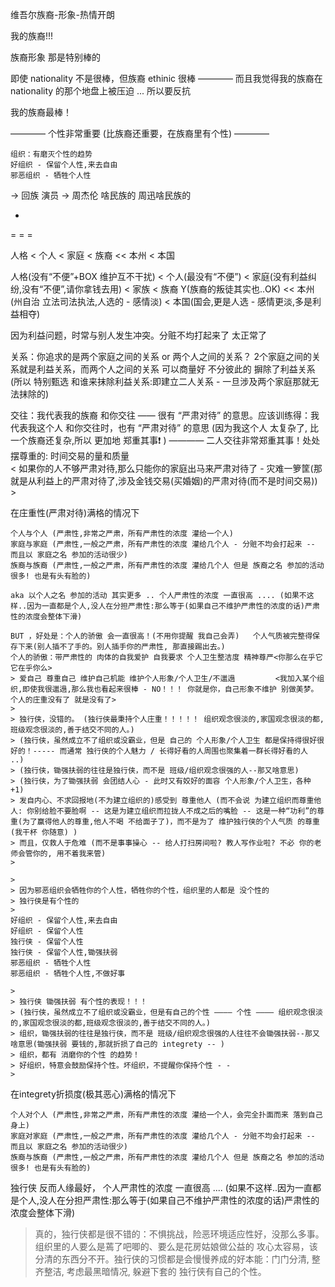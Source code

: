 
维吾尔族裔-形象-热情开朗

我的族裔!!!

族裔形象 那是特别棒的

即使 nationality 不是很棒，但族裔 ethinic 很棒 ———— 而且我觉得我的族裔在 nationality 的那个地盘上被压迫 ... 所以要反抗


我的族裔最棒！


———— 个性非常重要 (比族裔还重要，在族裔里有个性) ————
```
组织：有磨灭个性的趋势
好组织 - 保留个人性,来去自由
邪恶组织 - 牺牲个人性
```

-> 回族 演员 -> 周杰伦 啥民族的 周迅啥民族的

-

= = =

人格 < 个人 < 家庭 < 族裔 << 本州 < 本国

人格(没有“不便”+BOX 维护互不干扰) < 个人(最没有“不便”) < 家庭(没有利益纠纷,没有“不便”,请你拿钱去用) < 家族 < 族裔 Y(族裔的叛徒其实也..OK) << 本州(州自治 立法司法执法,人选的 - 感情淡) < 本国(国会,更是人选 - 感情更淡,多是利益相夺)


因为利益问题，时常与别人发生冲突。分赃不均打起来了 太正常了

关系：你追求的是两个家庭之间的关系 or 两个人之间的关系？ 2个家庭之间的关系就是利益关系，而两个人之间的关系 可以商量好 不分彼此的 摒除了利益关系 (所以 特别甄选 和谁来抹除利益关系:即建立二人关系 - 一旦涉及两个家庭那就无法抹除的)

交往：我代表我的族裔 和你交往 —— 很有 “严肃对待” 的意思。应该训练得：我代表我这个人 和你交往时，也有 “严肃对待” 的意思 (因为我这个人 太复杂了, 比一个族裔还复杂,所以 更加地 郑重其事❗️ ) ———— 二人交往非常郑重其事！处处摆尊重的: 时间交易的量和质量
<br>< 如果你的人不够严肃对待,那么只能你的家庭出马来严肃对待了 - 灾难一箩筐(那就是从利益上的严肃对待了,涉及金钱交易(买婚姻)的严肃对待(而不是时间交易)) >

在庄重性(严肃对待)满格的情况下
```
个人与个人 (严肃性,非常之严肃，所有严肃性的浓度 灌给一个人)
家庭与家庭 (严肃性,一般之严肃，所有严肃性的浓度 灌给几个人 - 分赃不均会打起来 -- 而且以 家庭之名 参加的活动很少)
族裔与族裔 (严肃性,一般之严肃，所有严肃性的浓度 灌给几个人 但是 族裔之名 参加的活动很多! 也是有头有脸的)

aka 以个人之名 参加的活动 其实更多 .. 个人严肃性的浓度 一直很高 .... (如果不这样..因为一直都是个人,没人在分担严肃性:那么等于(如果自己不维护严肃性的浓度的话)严肃性的浓度会整体下滑)

BUT ，好处是：个人的骄傲 会一直很高！(不用你提醒 我自己会弄)   个人气质被完整得保存下来(别人插不了手的。别人插手你的严肃性, 那直接踢出去。)
个人的骄傲：带严肃性的 肉体的自我爱护 自我要求 个人卫生整洁度 精神尊严<你那么在乎它 它在乎你么>
> 爱自己 尊重自己 维护自己机能 维护个人形象/个人卫生/不邋遢         <我加入某个组织,即使我很邋遢,那么我也看起来很棒 - NO！！！ 你就是你，自己形象不维护 别做美梦。个人的庄重没有了 就是没有了>
>
> 独行侠，没错的。 (独行侠最秉持个人庄重！！！！！ 组织观念很淡的,家国观念很淡的都,班级观念很淡的,善于结交不同的人。)
> (独行侠，虽然成立不了组织或没霸业，但是 自己的 个人形象/个人卫生 都是保持得很好很好的！----- 而通常 独行侠的个人魅力 / 长得好看的人周围也聚集着一群长得好看的人 ..)
> (独行侠，锄强扶弱的往往是独行侠，而不是 班级/组织观念很强的人--那又啥意思)
> (独行侠，为了锄强扶弱 会团结人心 - 此时又有姣好的面容 个人形象/个人卫生，各种 +1)
> 发自内心、不求回报地(不为建立组织的)感受到 尊重他人 (而不会说 为建立组织而尊重他人: 你别给脸不要脸啊 -- 这是为建立组织而拉拢人不成之后的嘴脸 -- 这是一种“功利”的尊重(为了赢得他人的尊重,他人不喝 不给面子了)，而不是为了 维护独行侠的个人气质 的尊重(我干杯 你随意) )
> 而且，仅救人于危难 (而不是事事操心 -- 给人打扫房间啦? 教人写作业啦? 不必 你的老师会管你的, 用不着我来管)
> 

>
> 因为邪恶组织会牺牲你的个人性，牺牲你的个性，组织里的人都是 没个性的
> 独行侠是有个性的
>
好组织 - 保留个人性,来去自由
好组织 - 保留个人性
独行侠 - 保留个人性
独行侠 - 保留个人性,锄强扶弱
邪恶组织 - 牺牲个人性
邪恶组织 - 牺牲个人性,不做好事

>
> 独行侠 锄强扶弱 有个性的表现！！！
> (独行侠，虽然成立不了组织或没霸业，但是有自己的个性 ———— 个性 ———— 组织观念很淡的,家国观念很淡的都,班级观念很淡的,善于结交不同的人。)
> 组织，锄强扶弱的往往是独行侠，而不是 班级/组织观念很强的人往往不会锄强扶弱--那又啥意思(锄强扶弱 要钱的,那就折损了自己的 integrety -- )
> 组织，都有 消磨你的个性 的趋势！
> 好组织，特意会鼓励保持个性。坏组织，不提醒你保持个性 - -
>
```

在integrety折损度(极其恶心)满格的情况下
```
个人对个人 (严肃性,非常之严肃，所有严肃性的浓度 灌给一个人，会完全扑面而来 落到自己身上)
家庭对家庭 (严肃性,一般之严肃，所有严肃性的浓度 灌给几个人 - 分赃不均会打起来 -- 而且以 家庭之名 参加的活动很少)
族裔与族裔 (严肃性,一般之严肃，所有严肃性的浓度 灌给几个人 但是 族裔之名 参加的活动很多! 也是有头有脸的)
```
独行侠 反而人缘最好，
个人严肃性的浓度 一直很高 .... (如果不这样..因为一直都是个人,没人在分担严肃性:那么等于(如果自己不维护严肃性的浓度的话)严肃性的浓度会整体下滑)

> 真的，独行侠都是很不错的：不惧挑战，险恶环境适应性好，没那么多事。组织里的人要么是蔫了吧唧的、要么是花房姑娘做公益的 攻心太容易，该分清的东西分不开。独行侠的习惯都是会慢慢养成的好本能：门门分清, 整齐整洁, 考虑最黑暗情况, 躲避下套的
> 独行侠有自己的个性。


